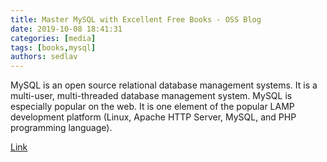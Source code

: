 ```yaml
---
title: Master MySQL with Excellent Free Books - OSS Blog
date: 2019-10-08 18:41:31
categories: [media]
tags: [books,mysql]
authors: sedlav
---
```


MySQL is an open source relational database management systems. It is a multi-user, multi-threaded database management system. MySQL is especially popular on the web. It is one element of the popular LAMP development platform (Linux, Apache HTTP Server, MySQL, and PHP programming language).

[Link](https://www.ossblog.org/master-mysql-excellent-free-books/)
